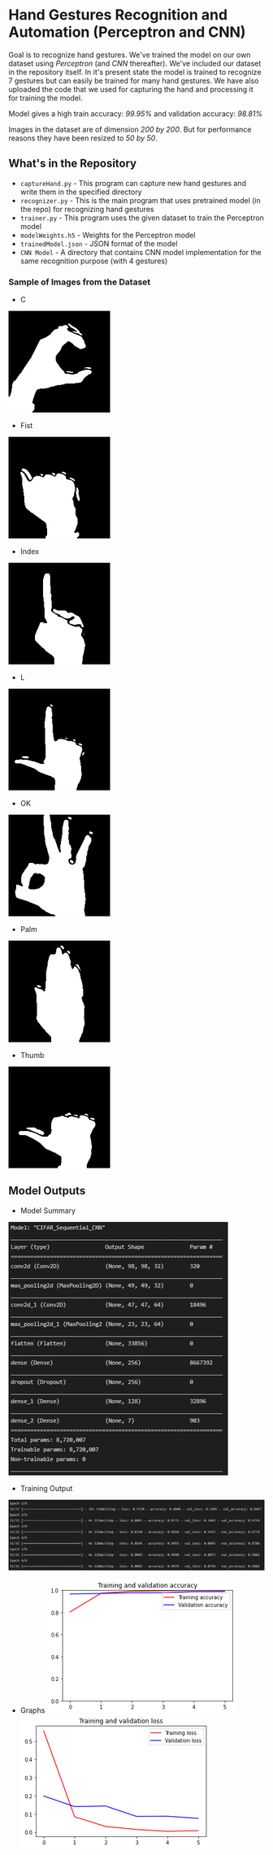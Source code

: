 # Hand Gestures Recognition and Automation (Perceptron and CNN)

Goal is to recognize hand gestures. We've trained the model on our own dataset using *Perceptron* (and *CNN* thereafter). We've included our dataset in the repository itself. In it's present state the model is trained to recognize 7 gestures but can easily be trained for many hand gestures. We have also uploaded the code that we used for capturing the hand and processing it for training the model.

Model gives a high train accuracy: *99.95%* and validation accuracy: *98.81%*

Images in the dataset are of dimension *200 by 200*. But for performance reasons they have been resized to *50 by 50*.

## What's in the Repository

* `captureHand.py` - This program can capture new hand gestures and write them in the specified directory
* `recognizer.py` - This is the main program that uses pretrained model (in the repo) for recognizing hand gestures
* `trainer.py` - This program uses the given dataset to train the Perceptron model
* `modelWeights.h5` - Weights for the Perceptron model
* `trainedModel.json` - JSON format of the model
* `CNN Model` - A directory that contains CNN model implementation for the same recognition purpose (with 4 gestures)

### Sample of Images from the Dataset
* C

![C.jpeg](Sample_Images/C.jpeg)

* Fist

![fist.jpeg](Sample_Images/fist.jpeg)

* Index

![index.jpeg](Sample_Images/index.jpeg)

* L

![L.jpeg](Sample_Images/L.jpeg)

* OK

![ok.jpeg](Sample_Images/ok.jpeg)

* Palm

![palm.jpeg](Sample_Images/palm.jpeg)

* Thumb

![thumb.jpeg](Sample_Images/thumb.jpeg)

## Model Outputs

* Model Summary

![summary.png](Model_Images/summary.png)

* Training Output

![output.png](Model_Images/output.png)

* Graphs
![1.png](Model_Images/1.png)
![2.png](Model_Images/2.png)

